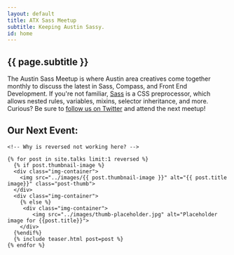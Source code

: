 ```yaml
---
layout: default
title: ATX Sass Meetup
subtitle: Keeping Austin Sassy.
id: home
---
```

<section class="intro--home">
	<div class="logo-image--header"></div>
	<article>
		<h2>{{ page.subtitle }}</h2>
		<p class="intro--description">
			The Austin Sass Meetup is where Austin area creatives come together monthly to discuss the latest in Sass, Compass, and Front End Development. If you're not familiar, <a href="http://sass-lang.com">Sass</a> is a CSS preprocessor, which allows nested rules, variables, mixins, selector inheritance, and more. Curious? <span class="focus">Be sure to <a href="http://twitter.com/atxsass">follow us on Twitter</a> and attend the next meetup!</span>
		</p>
	</article>
</section>
<section class="next-event">
	<h2>Our Next Event: </h2>

	<!-- Why is reversed not working here? -->

	{% for post in site.talks limit:1 reversed %}
	  {% if post.thumbnail-image %}
	  <div class="img-container">
	  	<img src="../images/{{ post.thumbnail-image }}" alt="{{ post.title image}}" class="post-thumb">
	  </div>
	  <div class="img-container">
	  	{% else %}
	  	 <div class="img-container">
	  		<img src="../images/thumb-placeholder.jpg" alt="Placeholder image for {{post.title}}">
	  	</div>
	  {%endif%}
	  {% include teaser.html post=post %}
	{% endfor %}
</section>